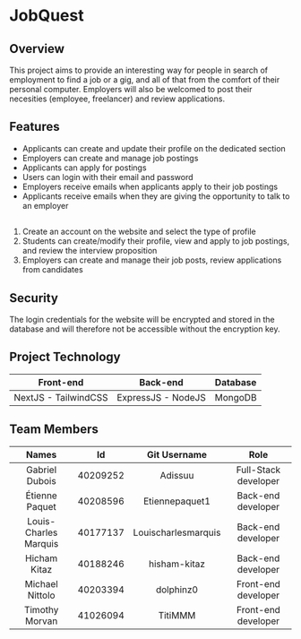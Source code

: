 # JobQuest
## Overview
This project aims to provide an interesting way for people in search of employment to find a job or a gig, and all of that from the comfort of their personal computer. Employers will also be welcomed to post their necesities (employee, freelancer) and review applications.

## Features
- Applicants can create and update their profile on the dedicated section
- Employers can create and manage job postings
- Applicants can apply for postings
- Users can login with their email and password
- Employers receive emails when applicants apply to their job postings
- Applicants receive emails when they are giving the opportunity to talk to an employer

## 
1. Create an account on the website and select the type of profile
2. Students can create/modify their profile, view and apply to job postings, and review the interview proposition
3. Employers can create and manage their job posts, review applications from candidates

## Security
The login credentials for the website will be encrypted and stored in the database and will therefore not be accessible without the encryption key.

## Project Technology
| Front-end | Back-end | Database |
| :-: | :-: | :-: |
|NextJS - TailwindCSS|ExpressJS - NodeJS|MongoDB|

## Team Members
| Names | Id | Git Username | Role |
| :-: | :-: | :-: | :-: |
|Gabriel Dubois|40209252|Adissuu|Full-Stack developer|
|Étienne Paquet|40208596|Etiennepaquet1|Back-end developer|
|Louis-Charles Marquis|40177137|Louischarlesmarquis|Back-end developer|
|Hicham Kitaz|40188246|hisham-kitaz|Back-end developer|
|Michael Nittolo|40203394|dolphinz0|Front-end developer|
|Timothy Morvan|41026094|TitiMMM|Front-end developer|
